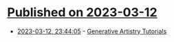 # [Published on 2023-03-12](index.md)

* [2023-03-12, 23:44:05](https://lobste.rs/s/lbbd2b/generative_artistry_tutorials) - [Generative Artistry Tutorials](https://generativeartistry.com/tutorials/)
